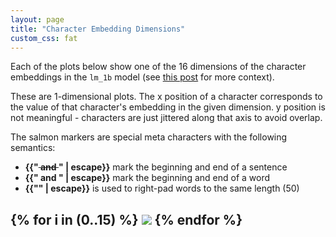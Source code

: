 ```yaml
---
layout: page
title: "Character Embedding Dimensions"
custom_css: fat
---
```


Each of the plots below show one of the 16 dimensions of the character embeddings in the `lm_1b` model (see [this post](/blog/1b-words-char-embeddings) for more context).

These are 1-dimensional plots. The x position of a character corresponds to the value of that character's embedding in the given dimension. y position is not meaningful - characters are just jittered along that axis to avoid overlap.

The salmon markers are special meta characters with the following semantics:

- **{{"<S> and </S>" | escape}}** mark the beginning and end of a sentence
- **{{"<W> and </W>" | escape}}** mark the beginning and end of a word
- **{{"<PAD>" | escape}}** is used to right-pad words to the same length (50)

{% for i in (0..15) %}
  <img src="d{{i}}.png">
{% endfor %}
- 
